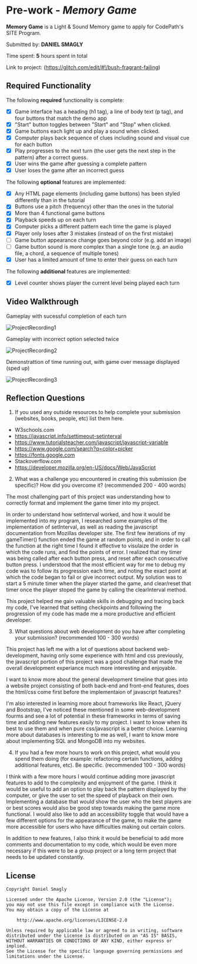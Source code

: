 # Pre-work - *Memory Game*

**Memory Game** is a Light & Sound Memory game to apply for CodePath's SITE Program. 

Submitted by: **DANIEL SMAGLY**

Time spent: **5** hours spent in total

Link to project: (https://glitch.com/edit/#!/bush-fragrant-failing)

## Required Functionality

The following **required** functionality is complete:

* [x] Game interface has a heading (h1 tag), a line of body text (p tag), and four buttons that match the demo app
* [x] "Start" button toggles between "Start" and "Stop" when clicked. 
* [x] Game buttons each light up and play a sound when clicked. 
* [x] Computer plays back sequence of clues including sound and visual cue for each button
* [x] Play progresses to the next turn (the user gets the next step in the pattern) after a correct guess. 
* [x] User wins the game after guessing a complete pattern
* [x] User loses the game after an incorrect guess

The following **optional** features are implemented:

* [x] Any HTML page elements (including game buttons) has been styled differently than in the tutorial
* [x] Buttons use a pitch (frequency) other than the ones in the tutorial
* [x] More than 4 functional game buttons
* [x] Playback speeds up on each turn
* [x] Computer picks a different pattern each time the game is played
* [x] Player only loses after 3 mistakes (instead of on the first mistake)
* [ ] Game button appearance change goes beyond color (e.g. add an image)
* [ ] Game button sound is more complex than a single tone (e.g. an audio file, a chord, a sequence of multiple tones)
* [x] User has a limited amount of time to enter their guess on each turn

The following **additional** features are implemented:

- [x] Level counter shows player the current level being played each turn

## Video Walkthrough

Gameplay with sucessful completion of each turn

![ProjectRecording1](https://user-images.githubusercontent.com/77174573/112263106-00838100-8c2c-11eb-89c4-2bdb770bb2a6.gif)

Gameplay with incorrect option selected twice

![ProjectRecording2](https://user-images.githubusercontent.com/77174573/112263194-23ae3080-8c2c-11eb-93c4-f3ee77aead89.gif)

Demonstrattion of time running out, with game over message displayed (sped up)

![ProjectRecording3](https://user-images.githubusercontent.com/77174573/112406251-10a16c00-8cd1-11eb-9029-73911b00ad73.gif)



## Reflection Questions
1. If you used any outside resources to help complete your submission (websites, books, people, etc) list them here. 

- W3schools.com
- https://javascript.info/settimeout-setinterval
- https://www.tutorialsteacher.com/javascript/javascript-variable
- https://www.google.com/search?q=color+picker
- https://fonts.google.com
- Stackoverflow.com
- https://developer.mozilla.org/en-US/docs/Web/JavaScript






2. What was a challenge you encountered in creating this submission (be specific)? How did you overcome it? (recommended 200 - 400 words) 

The most challenging part of this project was understanding how to correctly format and implement the game timer into my project. 

In order to understand how setInterval worked, and how it would be implemented into my program, I researched some examples of the implementation of setInterval, as well as reading the javascript documentation from Mozillas developer site. The first few iterations of my gameTimer() function ended the game at random points, and in order to call the function at the right time I found it effective to visulaize the order in which the code runs, and find the points of error. I realized that my timer was being called after each button press, and reset after each consecutive button press. I understood that the most efficient way for me to debug my code was to follow its progression each time, and noting the exact point at which the code began to fail or give incorrect output. My solution was to start a 5 minute timer when the player started the game, and clear/reset that timer once the player stoped the game by calling the clearInterval method. 

This project helped me gain valuable skills in debugging and tracing back my code, I've learned that setting checkpoints and following the progression of my code has made me a more productive and efficient developer. 






3. What questions about web development do you have after completing your submission? (recommended 100 - 300 words) 

This project has left me with a lot of questions about backend web-development, having only some experience with html and css previously, the javascript portion of this project was a good challenge that made the overall development experiance much more interesting and enjoyable.

I want to know more about the general development timeline that goes into a website project consisting of both back-end and front-end features, does the html/css come first before the implementaion of javascript features? 

I'm also interested in learning more about frameworks like React, jQuery and Bootstrap, I've noticed these mentioned in some web-development fourms and see a lot of potential in these frameworks in terms of saving time and adding new features easily to my project. I want to know when its best to use them and when pure css/javascript is a better choice. Learning more about databases is interesting to me as well, I want to know more about implementing SQL and MongoDB into my websites. 




4. If you had a few more hours to work on this project, what would you spend them doing (for example: refactoring certain functions, adding additional features, etc). Be specific. (recommended 100 - 300 words) 

I think with a few more hours I would continue adding more javascript features to add to the complexity and enjoyment of the game. I think it would be useful to add an option to play back the pattern displayed by the computer, or give the user to set the speed of playback on their own. Implementing a database that would show the user who the best players are or best scores would also be good step towards making the game more functional. I would also like to add an accessibility toggle that would have a few different options for the appearance of the game, to make the game more accessible for users who have difficulties making out certain colors. 

In addition to new features, I also think it would be beneficial to add more comments and documentation to my code, which would be even more necessary if this were to be a group project or a long term project that needs to be updated constantly. 


## License

    Copyright Daniel Smagly
    
    Licensed under the Apache License, Version 2.0 (the "License");
    you may not use this file except in compliance with the License.
    You may obtain a copy of the License at

        http://www.apache.org/licenses/LICENSE-2.0

    Unless required by applicable law or agreed to in writing, software
    distributed under the License is distributed on an "AS IS" BASIS,
    WITHOUT WARRANTIES OR CONDITIONS OF ANY KIND, either express or implied.
    See the License for the specific language governing permissions and
    limitations under the License.
